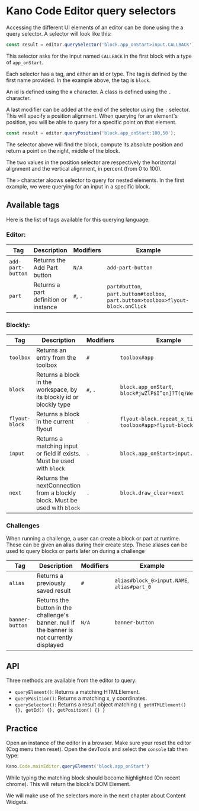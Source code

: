 # Kano Code Editor query selectors

Accessing the different UI elements of an editor can be done using the a query selector. A selector will look like this:

```js
const result = editor.querySelector('block.app_onStart>input.CALLBACK');
```

This selector asks for the input named `CALLBACK` in the first block with a type of `app_onStart`.

Each selector has a tag, and either an id or type. The tag is defined by the first name provided. In the example above, the tag is `block`.

An id is defined using the `#` character. A class is defined using the `.` character.

A last modifier can be added at the end of the selector using the `:` selector. This will specify a position alignment. When querying for an element's position, you will be able to query for a specific point on that element.

```js
const result = editor.queryPosition('block.app_onStart:100,50');
```

The selector above will find the block, compute its absolute position and return a point on the right, middle of the block.

The two values in the position selector are respectively the horizontal alignment and the vertical alignment, in percent (from 0 to 100).

The `>` character aloows selector to query for nested elements. In the first example, we were querying for an input in a specific block.

## Available tags

Here is the list of tags available for this querying language:

### Editor:

|Tag|Description|Modifiers|Example|
|---|---|---|---|
|`add-part-button`|Returns the Add Part button|`N/A`|`add-part-button`|
|`part`|Returns a part definition or instance|`#`, `.`|`part#button`, `part.button#toolbox`, `part.button>toolbox>flyout-block.onClick`|

### Blockly:

|Tag|Description|Modifiers|Example|
|---|---|---|---|
|`toolbox`|Returns an entry from the toolbox|`#`|`toolbox#app`|
|`block`|Returns a block in the workspace, by its blockly id or blockly type|`#`, `.`|`block.app_onStart`, `block#jwZlP$I^qn]?T(q)WeRt`|
|`flyout-block`|Returns a block in the current flyout|`.`|`flyout-block.repeat_x_times`, `toolbox#app>flyout-block.onStart`|
|`input`|Returns a matching input or field if exists. Must be used with `block`|`.`|`block.app_onStart>input.callback`|
|`next`|Returns the nextConnection from a blockly block. Must be used with `block`|`.`|`block.draw_clear>next`|

### Challenges

When running a challenge, a user can create a block or part at runtime. These can be given an alias during their create step. These aliases can be used to query blocks or parts later on during a challenge

|Tag|Description|Modifiers|Example|
|---|---|---|---|
|`alias`|Returns a previously saved result|`#`|`alias#block_0>input.NAME`, `alias#part_0`|
|`banner-button`|Returns the button in the challenge's banner. null if the banner is not currently displayed|`N/A`|`banner-button`|


## API

Three methods are available from the editor to query:

 - `queryElement()`: Returns a matching HTMLElement.
 - `queryPosition()`: Returns a matching x, y coordinates.
 - `querySelector()`: Returns a result object matching `{ getHTMLElement() {}, getId() {}, getPosition() {} }`


## Practice

Open an instance of the editor in a browser. Make sure your reset the editor (Cog menu then reset). Open the devTools and select the `console` tab then type:

```js
Kano.Code.mainEditor.queryElement('block.app_onStart')
```

While typing the matching block should become highlighted (On recent chrome). This will return the block's DOM Element.

We will make use of the selectors more in the next chapter about Content Widgets.
